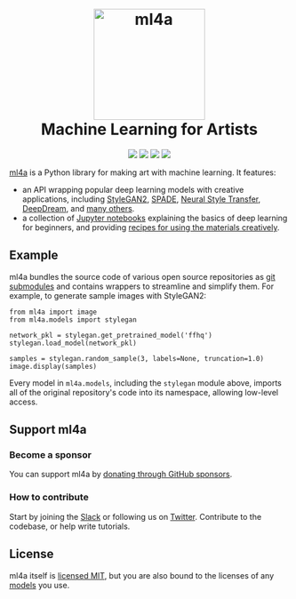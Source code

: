 <h1 align="center">
  <br>
  <a href="https://ml4a.net/"><img src="https://pbs.twimg.com/profile_images/717391151041540096/K3Z09zCg_400x400.jpg" alt="ml4a" width="200"></a>
  <br>
  Machine Learning for Artists
  <br>
</h1>
<div align="center">
    <a href="https://ml-4a.slack.com/"><img src="https://img.shields.io/badge/chat-on%20slack-7A5979.svg" /></a> 
    <a href="https://mybinder.org/v2/gh/ml4a/ml4a/ml4a.net"><img src="https://mybinder.org/badge.svg" /></a> 
    <a href="http://colab.research.google.com/github/ml4a/ml4a/blob/ml4a.net"><img src="https://colab.research.google.com/assets/colab-badge.svg" /></a>
    <a href="https://twitter.com/ml4a_"><img src="https://img.shields.io/twitter/follow/ml4a_?label=Follow&style=social"></a>
</div>

[ml4a](https://ml4a.net) is a Python library for making art with machine learning. It features:

* an API wrapping popular deep learning models with creative applications, including [StyleGAN2](https://github.com/NVLabs/stylegan2/), [SPADE](https://github.com/NVlabs/SPADE), [Neural Style Transfer](https://github.com/genekogan/neural_style), [DeepDream](https://github.com/genekogan/deepdream), and [many others](https://github.com/ml4a/ml4a/tree/master/ml4a/models/submodules).
* a collection of [Jupyter notebooks](https://github.com/ml4a/ml4a-guides/tree/ml4a.net/examples) explaining the basics of deep learning for beginners, and providing [recipes for using the materials creatively](https://github.com/ml4a/ml4a-guides/tree/ml4a.net/examples/models).

## Example

ml4a bundles the source code of various open source repositories as [git submodules](https://github.com/ml4a/ml4a/tree/master/ml4a/models/submodules) and contains wrappers to streamline and simplify them. For example, to generate sample images with StyleGAN2:

```
from ml4a import image
from ml4a.models import stylegan

network_pkl = stylegan.get_pretrained_model('ffhq')
stylegan.load_model(network_pkl)

samples = stylegan.random_sample(3, labels=None, truncation=1.0)
image.display(samples)
```

Every model in `ml4a.models`, including the `stylegan` module above, imports all of the original repository's code into its namespace, allowing low-level access.

## Support ml4a

### Become a sponsor

You can support ml4a by [donating through GitHub sponsors](https://github.com/sponsors/ml4a/). 

### How to contribute

Start by joining the [Slack](https://join.slack.com/t/ml-4a/shared_invite/enQtNjA4MjgzODk1MjA3LTlhYjQ5NWQ2OTNlODZiMDRjZTFmNDZiYjlmZWYwNGM0YjIxNjE3Yjc0NWVjMmVlZjNmZDhmYTkzZjk0ZTg1ZGM%3E) or following us on [Twitter](https://www.twitter.com/ml4a_). Contribute to the codebase, or help write tutorials.


## License

ml4a itself is [licensed MIT](https://github.com/ml4a/ml4a/blob/master/LICENSE), but you are also bound to the licenses of any [models](https://github.com/ml4a/ml4a/tree/master/ml4a/models/submodules) you use.
